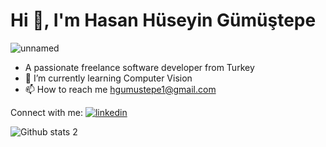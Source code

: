 # Hi 👋, I'm Hasan Hüseyin Gümüştepe
![unnamed](https://github.com/HSN51/hasanhuseyingumustepe/assets/116903648/228eda06-cabc-4c51-b0be-647ba7ff7dd5)


- A passionate freelance software developer from Turkey
- 🌱 I’m currently learning Computer Vision
- 📫 How to reach me hgumustepe1@gmail.com

Connect with me:
[![linkedin](https://img.shields.io/badge/Linkedin-000000?style=for-the-badge&logo=Linkedin&logoColor=white)](linkedin.com/in/hasan-hüseyin-gümüştepe-374398253/)

![Github stats 2](https://github-readme-stats.vercel.app/api?username=HSN51&show_icons=true&theme=radical)
